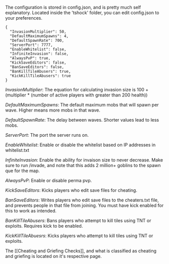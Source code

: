 The configuration is stored in config.json, and is pretty much self explanatory. Located inside the 'tshock' folder, you can edit config.json to your preferences.


    {
      "InvasionMultiplier": 50,
      "DefaultMaximumSpawns": 4,
      "DefaultSpawnRate": 700,
      "ServerPort": 7777,
      "EnableWhitelist": false,
      "InfiniteInvasion": false,
      "AlwaysPvP": true,
      "KickSaveEditors": false,
      "BanSaveEditors": false,
      "BanKillTileAbusers": true,
      "KickKillTileAbusers": true
    }


_InvasionMultiplier_: The equation for calculating invasion size is 100 + (multiplier * (number of active players with greater than 200 health))

_DefaultMaximumSpawns_: The default maximum mobs that will spawn per wave. Higher means more mobs in that wave.

_DefaultSpawnRate_: The delay between waves. Shorter values lead to less mobs.

_ServerPort_: The port the server runs on.

_EnableWhitelist_: Enable or disable the whitelist based on IP addresses in whitelist.txt

_InfiniteInvasion_: Enable the ability for invaison size to never decrease. Make sure to run /invade, and note that this adds 2 million+ goblins to the spawn que for the map.

_AlwaysPvP_: Enable or disable perma pvp.

_KickSaveEditors_: Kicks players who edit save files for cheating.

_BanSaveEditors_: Writes players who edit save files to the cheaters.txt file, and prevents people in that file from joining. You must have kick enabled for this to work as intended.

_BanKillTileAbusers_: Bans players who attempt to kill tiles using TNT or exploits. Requires kick to be enabled.

_KickKillTileAbuesrs_: Kicks players who attempt to kill tiles using TNT or exploits.

The [[Cheating and Griefing Checks]], and what is classified as cheating and griefing is located on it's respective page.
